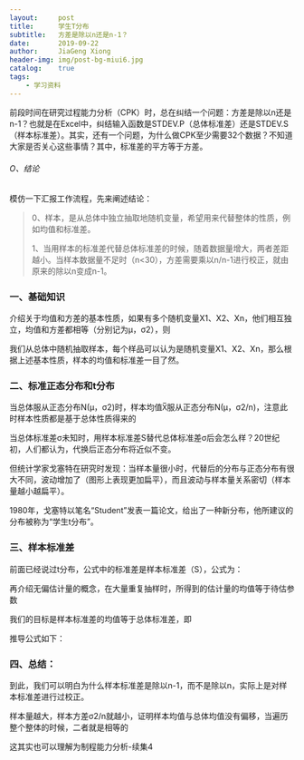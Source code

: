 ```yaml
---
layout:     post
title:      学生T分布
subtitle:   方差是除以n还是n-1？
date:       2019-09-22
author:     JiaGeng Xiong
header-img: img/post-bg-miui6.jpg
catalog:    true
tags:
    - 学习资料
---
```

前段时间在研究过程能力分析（CPK）时，总在纠结一个问题：方差是除以n还是n-1？也就是在Excel中，纠结输入函数是STDEV.P（总体标准差）还是STDEV.S（样本标准差）。其实，还有一个问题，为什么做CPK至少需要32个数据？不知道大家是否关心这些事情？其中，标准差的平方等于方差。

###### O、结论

模仿一下汇报工作流程，先来阐述结论：

> 0、样本，是从总体中独立抽取地随机变量，希望用来代替整体的性质，例如均值和标准差。
>
> 1、当用样本的标准差代替总体标准差的时候，随着数据量增大，两者差距越小。当样本数据量不足时（n<30），方差需要乘以n/n-1进行校正，就由原来的除以n变成n-1。

### 一、基础知识

介绍关于均值和方差的基本性质，如果有多个随机变量X1、X2、Xn，他们相互独立，均值和方差都相等（分别记为μ，σ2），则

我们从总体中随机抽取样本，每个样品可以认为是随机变量X1、X2、Xn，那么根据上述基本性质，样本的均值和标准差一目了然。

### 二、标准正态分布和t分布

当总体服从正态分布N(μ，σ2)时，样本均值­­X̅服从正态分布N(μ，σ2/n)，注意此时样本性质都是基于总体性质得来的

当总体标准差σ未知时，用样本标准差S替代总体标准差σ后会怎么样？20世纪初，人们都认为，代换后正态分布将近似不变。

但统计学家戈塞特在研究时发现：当样本量很小时，代替后的分布与正态分布有很大不同，波动增加了（图形上表现更加扁平），而且波动与样本量关系密切（样本量越小越扁平）。

1980年，戈塞特以笔名“Student”发表一篇论文，给出了一种新分布，他所建议的分布被称为“学生t分布”。

### 三、样本标准差

前面已经说过t分布，公式中的标准差是样本标准差（S），公式为：

再介绍无偏估计量的概念，在大量重复抽样时，所得到的估计量的均值等于待估参数

我们的目标是样本标准差的均值等于总体标准差，即

推导公式如下：

### 四、总结：

到此，我们可以明白为什么样本标准差是除以n-1，而不是除以n，实际上是对样本标准差进行过校正。

样本量越大，样本方差σ2/n就越小，证明样本均值与总体均值没有偏移，当遍历整个整体的时候，二者就是相等的

这其实也可以理解为制程能力分析-续集4
